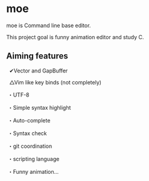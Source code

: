 moe
===

moe is Command line base editor.

This project goal is funny animation editor and study C.

## Aiming features ##

   ✔Vector and GapBuffer

   △Vim like key binds (not completely)
  
  ・UTF-8

  ・Simple syntax highlight
  
  ・Auto-complete

  ・Syntax check

  ・git coordination

  ・scripting language
  
  ・Funny animation...
